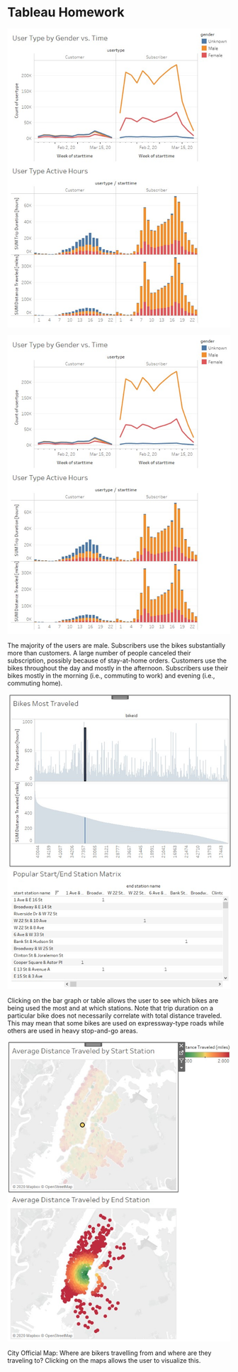 # Tableau Homework

<div align="center">
    <img src="01_User_Type_Analysis.jpg">
</div>

![01_User_Type_Analysis](01_User_Type_Analysis.jpg)

The majority of the users are male. Subscribers use the bikes substantially more than customers. A large number of people canceled their subscription, possibly because of stay-at-home orders. Customers use the bikes throughout the day and mostly in the afternoon. Subscribers use their bikes mostly in the morning (i.e., commuting to work) and evening (i.e., commuting home).



![02_Start_End_Station_Matrix](02_Start_End_Station_Matrix.jpg)  

Clicking on the bar graph or table allows the user to see which bikes are being used the most and at which stations. Note that trip duration on a particular bike does not necessarily correlate with total distance traveled. This may mean that some bikes are used on expressway-type roads while others are used in heavy stop-and-go areas.



![03_Distance_Traveled_by_Station](03_Distance_Traveled_by_Station.jpg)  

City Official Map: Where are bikers travelling from and where are they traveling to? Clicking on the maps allows the user to visualize this.